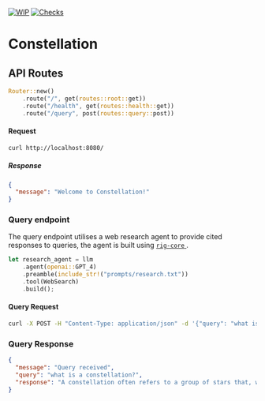 [![WIP](https://img.shields.io/badge/status-WIP-yellow.svg)](https://github.com/kurtismassey/constellation)
[![Checks](https://github.com/kurtismassey/constellation/actions/workflows/checks.yaml/badge.svg)](https://github.com/kurtismassey/constellation/actions/workflows/checks.yaml)


# Constellation

## API Routes

```rust
Router::new()
    .route("/", get(routes::root::get))
    .route("/health", get(routes::health::get))
    .route("/query", post(routes::query::post))
```

#### Request

```bash
curl http://localhost:8080/
```

##### Response

```json
{
  "message": "Welcome to Constellation!"
}
```

### Query endpoint

The query endpoint utilises a web research agent to provide cited responses to queries, the agent is built using [`rig-core` ](https://github.com/0xPlaygrounds/rig/tree/main).

```rust
let research_agent = llm
    .agent(openai::GPT_4)
    .preamble(include_str!("prompts/research.txt"))
    .tool(WebSearch)
    .build();
```

#### Query Request

```bash
curl -X POST -H "Content-Type: application/json" -d '{"query": "what is a constellation?"}' http://localhost:8080/query
```

### Query Response

```json
{
  "message": "Query received",
  "query": "what is a constellation?",
  "response": "A constellation often refers to a group of stars that, when lines are drawn between them, resemble a certain shape that has been named. These stars are far from Earth and are not connected to each other. Some stars in a constellation may be close together, while others are very distant. However, if you were to draw lines in the sky between the stars—like a dot-to-dot puzzle—and use a lot of imagination, the picture would look like a specific object, animal, or person[^1^].\n\nOver time and across different cultures, constellations have been given various names, largely based on what people thought the star patterns resembled. Constellations are influenced by geographical location and time of the year. Nowadays, astronomers still use constellations to name stars and meteor showers[^1^].\n\n[^1^]: https://spaceplace.nasa.gov/constellations/en/"
}
```
